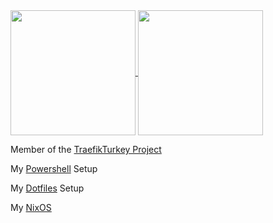 <!--
**ilude/ilude** is a ✨ _special_ ✨ repository because its `README.md` (this file) appears on your GitHub profile.
-->

<a href="https://github.com/ilude">
  <img height=200 align="center" src="https://github-readme-stats.vercel.app/api?username=ilude&show_icons=true&theme=vue-dark&hide_rank=true&custom_title=iLude%27s%20Github%20Stats" />
</a>
<a href="https://github.com/ilude">
  <img height=200 align="center" src="https://github-readme-stats.vercel.app/api/top-langs/?username=ilude&layout=compact&langs_count=6&theme=vue-dark&exclude_repo=TamperMonkey-Scripts,FileDistributor,mohawk-codemash" />
</a>

Member of the [TraefikTurkey Project](https://github.com/traefikturkey)

My [Powershell](https://github.com/ilude/WindowsPowerShell) Setup

My [Dotfiles](https://github.com/ilude/dotfiles) Setup

My [NixOS](https://github.com/ilude/nix)
